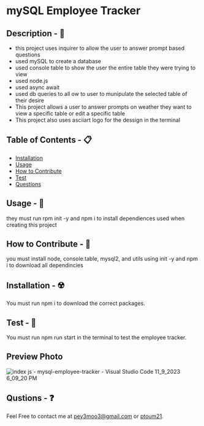 # mySQL Employee Tracker

## Description - 💠
* this project uses inquirer to allow the user to answer prompt based questions  
* used mySQL to create a database
* used console table to show the user the entire table they were trying to view 
* used node.js
* used async await 
* used db queries to all ow to user to munipulate the selected table of their desire
* This project allows a user to answer prompts on weather they want to view a specific table or edit a specific table
* This project also uses asciiart logo for the dessign in the terminal

## Table of Contents - 📋
* [Installation](#installation---☢️)
* [Usage](#usage---💎)
* [How to Contribute](#how-to-contribute---🍴)
* [Test](#test---🧪)
* [Questions](#qustions---❓)

## Usage - 💎
they must run rpm init -y and npm i to install dependiences used when creating this project

## How to Contribute - 🍴
you must install node, console.table, mysql2, and utils using init -y and npm i to download all dependincies

## Installation - ☢️
 You must run npm i to download the correct packages.

## Test - 🧪
You must run npm run start in the terminal to test the employee tracker.

## Preview Photo
![index js - mysql-employee-tracker - Visual Studio Code 11_9_2023 6_09_20 PM](https://github.com/pToum21/mysql-employee-tracker/assets/138056441/d4b66d83-dc20-4284-aeca-95392fb3e98a)


## Qustions - ❓
Feel Free to contact me at pey3moo3@gmail.com or [ptoum21](https://github.com/ptoum21).
